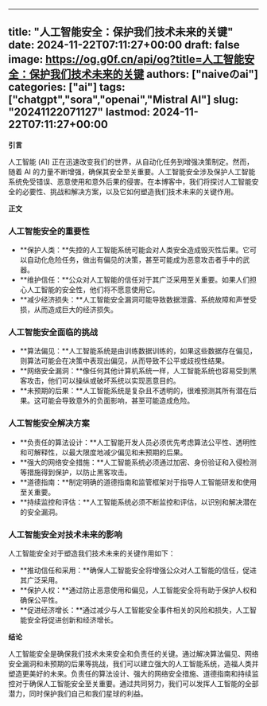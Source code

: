 
---
title: "人工智能安全：保护我们技术未来的关键"
date: 2024-11-22T07:11:27+00:00
draft: false
image: https://og.g0f.cn/api/og?title=人工智能安全：保护我们技术未来的关键
authors: ["naiveのai"]
categories: ["ai"]
tags: ["chatgpt","sora","openai","Mistral AI"]
slug: "20241122071127"
lastmod: 2024-11-22T07:11:27+00:00
---
**引言**

人工智能 (AI) 正在迅速改变我们的世界，从自动化任务到增强决策制定。然而，随着 AI 的力量不断增强，确保其安全至关重要。人工智能安全涉及保护人工智能系统免受错误、恶意使用和意外后果的侵害。在本博客中，我们将探讨人工智能安全的必要性、挑战和解决方案，以及它如何塑造我们技术未来的关键作用。

**正文**

### 人工智能安全的重要性

* **保护人类：**失控的人工智能系统可能会对人类安全造成毁灭性后果。它可以自动化危险任务，做出有偏见的决策，甚至可能成为恶意攻击者手中的武器。
* **维护信任：**公众对人工智能的信任对于其广泛采用至关重要。如果人们担心人工智能的安全性，他们将不愿意使用它。
* **减少经济损失：**人工智能安全漏洞可能导致数据泄露、系统故障和声誉受损，从而造成巨大的经济损失。

### 人工智能安全面临的挑战

* **算法偏见：**人工智能系统是由训练数据训练的，如果这些数据存在偏见，则算法可能会在决策中表现出偏见，从而导致不公平或歧视性结果。
* **网络安全漏洞：**像任何其他计算机系统一样，人工智能系统也容易受到黑客攻击，他们可以操纵或破坏系统以实现恶意目的。
* **未预期的后果：**人工智能系统是复杂且不透明的，很难预测其所有潜在后果。这可能会导致意外的负面影响，甚至可能造成危险。

### 人工智能安全解决方案

* **负责任的算法设计：**人工智能开发人员必须优先考虑算法公平性、透明性和可解释性，以最大限度地减少偏见和未预期的后果。
* **强大的网络安全措施：**人工智能系统必须通过加密、身份验证和入侵检测等措施得到保护，以防止黑客攻击。
* **道德指南：**制定明确的道德指南和监管框架对于指导人工智能研发和使用至关重要。
* **持续监控和评估：**人工智能系统必须不断监控和评估，以识别和解决潜在的安全漏洞。

### 人工智能安全对技术未来的影响

人工智能安全对于塑造我们技术未来的关键作用如下：

* **推动信任和采用：**确保人工智能安全将增强公众对人工智能的信任，促进其广泛采用。
* **保护人权：**通过防止恶意使用和偏见，人工智能安全将有助于保护人权和确保公平性。
* **促进经济增长：**通过减少与人工智能安全事件相关的风险和损失，人工智能安全将促进创新和经济增长。

**结论**

人工智能安全是确保我们技术未来安全和负责任的关键。通过解决算法偏见、网络安全漏洞和未预期的后果等挑战，我们可以建立强大的人工智能系统，造福人类并塑造更美好的未来。负责任的算法设计、强大的网络安全措施、道德指南和持续监控对于确保人工智能安全至关重要。通过共同努力，我们可以发挥人工智能的全部潜力，同时保护我们自己和我们星球的利益。